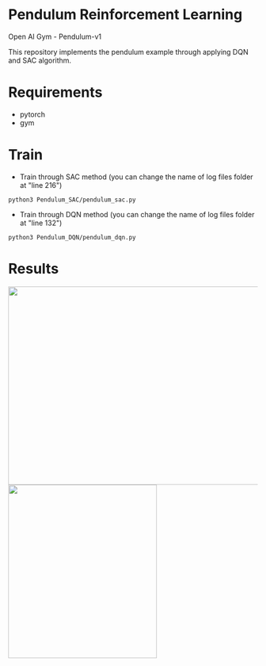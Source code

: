 # Pendulum Reinforcement Learning
Open AI Gym - Pendulum-v1 

This repository implements the pendulum example through applying DQN and SAC algorithm.


# Requirements
* pytorch
* gym


# Train
* Train through SAC method (you can change the name of log files folder at "line 216")
```
python3 Pendulum_SAC/pendulum_sac.py
```

* Train through DQN method (you can change the name of log files folder at "line 132")
```
python3 Pendulum_DQN/pendulum_dqn.py
```


# Results

<img src="/images/score.png" width="600" height="400">
  
<img src="/images/pendulum_sac.gif" width="300" height="350">
